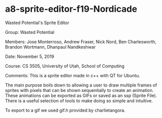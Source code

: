# a8-sprite-editor-f19-Nordicade
Wasted Potential's Sprite Editor

Group:     Wasted Potential

Members:   Jose Monterroso, Andrew Fraser, Nick Nord, Ben Charlesworth, Brandon Wortmann, Dhanpaul Nandkeshwar

Date:      November 5, 2019

Course:    CS 3505, University of Utah, School of Computing

Comments:
This is a sprite editor made in c++ with QT for Ubuntu.

The main purpose boils down to allowing a user to draw multiple frames of sprites with pixels that
can be shown sequentially to create an animation. These animations can be exported as GIFs or saved
as an ssp (Sprite File). There is a useful selection of tools to make doing so simple and intuitive.

To export to a gif we used gif.h provided by charlietangora.
